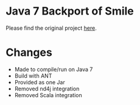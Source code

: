 Java 7 Backport of Smile
=====

Please find the original project [here](http://haifengl.github.io/smile/).

Changes
=====
* Made to compile/run on Java 7
* Build with ANT
* Provided as one Jar
* Removed nd4j integration
* Removed Scala integration